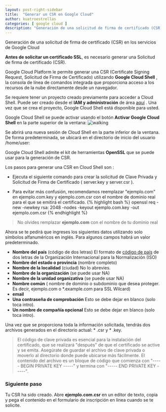 ```yaml
---
layout: post-right-sidebar
title:  "Generar un CSR en Google Cloud"
author: kuatroestrellas
categories: [ google cloud ]
description: "Generación de una solicitud de firma de certificado (CSR) en los servicios de Google Cloud"
---
```

Generación de una solicitud de firma de certificado (CSR) en los servicios de Google Cloud

**Antes de solicitar un certificado SSL**, es necesario generar una Solicitud de firma de certificado (CSR).

Google Cloud Platform le permite generar una CSR (Certificate Signing Request, Solicitud de Firma de Certificado) utilizando **Google Cloud Shell** , la consola de línea de comandos integrada que proporciona acceso a los recursos de la nube directamente desde un navegador.

Se requiere tener un proyecto creado previamente para acceder a Cloud Shell. Puede ser creado desde el **IAM y administración** de área [aquí](https://console.cloud.google.com/project?_ga=1.216733855.869957752.1479794157) . Una vez que se crea el proyecto, Google Cloud Shell está disponible para usted.

Google Cloud Shell se puede activar usando el botón **Activar Google Cloud Shell** en la parte superior de la ventana:
![walking]({{site.baseurl}}/assets/images/gcloud.png)

Se abrirá una nueva sesión de Cloud Shell en la parte inferior de la ventana. De forma predeterminada, se ubicará en el directorio de inicio del usuario /home/user:

Google Cloud Shell admite el kit de herramientas **OpenSSL** que se puede usar para la generación de CSR.

Los pasos para generar una CSR en Cloud Shell son :

- Ejecuta el siguiente comando para crear la solicitud de Clave Privada y Solicitud de Firma de Certificado ( server.key y server.csr ).
* Para evitar más confusión, recomendamos reemplazar "ejemplo.com" en ejemplo.com.key y ejemplo.com.csr con el nombre de dominio real para el que se emitirá el certificado.
{% highlight bash %}
openssl req -new -newkey rsa: 2048 -nodes -keyout ejemplo.com.key -out ejemplo.com.csr
{% endhighlight %}
> No olvides remplazar __ejemplo.com__ con el nombre de tu dominio real

Ahora se te pedirá que ingreses los siguientes datos  utilizando solo símbolos alfanuméricos en inglés.
Para algunos campos habrá un valor predeterminado.
- **Nombre del país** (código de dos letras)	El formato de [código de país](https://www.iso.org/obp/ui/) de dos letras de la Organización Internacional para la Normalización (ISO)
- **Nombre del estado o provincia** (nombre completo)
- **Nombre de la localidad** (ciudad) No lo abrevies.
- **Nombre de la organización** (se puede usar NA)
- **Nombre de la unidad organizativa** (se puede usar NA)
- **Nombre común** ( nombre de dominio o subdominio que desea proteger. Es decir, ejemplo.com o &#42;.example.com para SSL Wilcard)
- **email**
- **Una contraseña de comprobación** Esto se debe dejar en blanco (solo toca intro).
- **Un nombre de compañía opcional** Esto se debe dejar en blanco (solo toca intro).

Una vez que se proporciona toda la información solicitada, tendrás dos archivos generados en el directorio actual: * .csr y * .key.

> El código de clave privada es esencial para la instalación del certificado, que se realizará "después" de que el certificado se active y se emita. Asegúrate de guardar el archivo de clave privada o moverlo al directorio donde puede ubicarse más fácilmente. El contenido del archivo es un bloque de código que comienza con "----- BEGIN PRIVATE KEY -----" y termina con "----- END PRIVATE KEY -----".

### Siguiente paso
Tu CSR ha sido creado. Abre **ejemplo.com.csr** en un editor de texto, copia y pega el contenido en el formulario de inscripción en línea cuando se te solicite.

